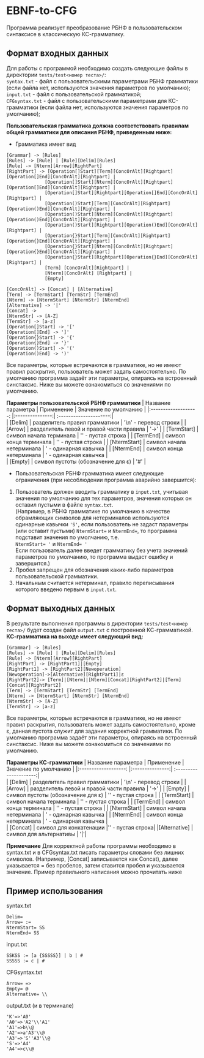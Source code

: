 # EBNF-to-CFG
Программа реализует преобразование РБНФ в пользовательском синтаксисе в классическую КС-грамматику.
## Формат входных данных  
Для работы с программой необходимо создать следующие файлы в директории ```tests/test<номер теста>/```:  
```syntax.txt``` - файл с пользовательскими параметрами РБНФ грамматики (если файла нет, используются значения параметров по умолчанию);  
```input.txt``` - файл с пользовательской грамматикой;  
```CFGsyntax.txt``` - файл с пользовательскими параметрами для КС-грамматики (если файла нет, используются значения параметров по умолчанию);  

**Пользовательская грамматика должна соответствовать правилам общей грамматики для описания РБНФ, приведенным ниже:**
- Грамматика имеет вид
 ```
[Grammar] -> [Rules]
[Rules] -> [Rule] | [Rule][Delim][Rules]
[Rule] -> [Nterm][Arrow][RightPart]  
[RightPart] -> [Operation[]Start][Term][ConcOrAlt][Rightpart][Operation[]End][ConcOrAlt][Rightpart] | 
               [Operation[]Start][Nterm][ConcOrAlt][Rightpart][Operation[]End][ConcOrAlt][Rightpart] |
               [Operation[]Start][Rightpart][Operation[]End][ConcOrAlt][Rightpart] |
               [Operation()Start][Term][ConcOrAlt][Rightpart][Operation()End][ConcOrAlt][Rightpart] |
               [Operation()Start][Nterm][ConcOrAlt][Rightpart][Operation()End][ConcOrAlt][Rightpart] |
               [Operation()Start][Rightpart][Operation()End][ConcOrAlt][Rightpart] |
               [Operation{}Start][Term][ConcOrAlt][Rightpart][Operation{}End][ConcOrAlt][Rightpart] |
               [Operation{}Start][Nterm][ConcOrAlt][Rightpart][Operation{}End][ConcOrAlt][Rightpart] |
               [Operation{}Start][Rightpart][Operation{}End][ConcOrAlt][Rightpart] |
               [Term] [ConcOrAlt][Rightpart] |
               [Nterm][ConcOrAlt] [Rightpart] | 
               [Empty] 

[ConcOrAlt] -> [Concat] | [Alternative]
[Term] -> [TermStart] [TermStr] [TermEnd]  
[Nterm] -> [NtermStart] [NtermStr] [NtermEnd] 
[Alternative] -> '|'  
[Concat] ->  
[NtermStr] -> [A-Z]
[TermStr] -> [a-z]
[Operation[]Start] -> '['  
[Operation[]End] -> ']'  
[Operation{}Start] -> '{'  
[Operation{}End] -> '}'  
[Operation()Start] -> '('  
[Operation()End] -> ')'  
 ```  
Все параметры, которые встречаются в грамматике, но не имеют правил раскрытия, пользователь может задать самостоятельно.
По умолчанию программа задаёт эти параметры, опираясь на встроенный синстаксис. Ниже вы можете ознакомиться со значениями по умолчанию.  

**Параметры пользовательской РБНФ грамматики**
| Название параметра  | Применение      | Значение по умолчанию |
|:-------------------: |:---------------:| :---------------------:|  
| [Delim]  | разделитель правил грамматики  | '\n' - перевод строки |
| [Arrow]  | разделитель левой и правой части правила  | '->' |
| [TermStart] | символ начала терминала  | '' - пустая строка |
| [TermEnd]  | символ конца терминала  | '' - пустая строка |
| [NtermStart]  | символ начала нетерминала  | ' - одинарная кавычка |
| [NtermEnd]  | символ конца нетерминала  | ' - одинарная кавычка |  
| [Empty]  | символ пустоты (обозначение для ε)  | '#' |

- Пользовательская РБНФ грамматика имеет следующие ограничения (при несоблюдении программа аварийно завершится):
1. Пользователь должен вводить грамматику в ```input.txt```, учитывая значения по умолчанию для тех параметров, значения которых он оставил пустыми в файле ```syntax.txt```.  
(Например, в РБНФ грамматике по умолчанию в качестве обрамляющих символов для нетерминалов используются одинарные кавычки ```'S'```, если пользователь не задаст параметры (или оставит пустыми) ```NtermStart=``` и ```NtermEnd=```, то программа подставит значения по умолчанию, т.е.  
```NtermStart= '``` и ```NtermEnd= '```  
Если пользователь далее введет грамматику без учета значений параметров по умолчанию, то программа выдаст ошибку и завершится.)
2. Пробел запрещен для обозначения каких-либо параметров пользовательской грамматики.
3. Начальным считается нетерминал, правило переписывания которого введено первым в ```input.txt```.  
    
## Формат выходных данных 
В результате выполнения программы в директории ```tests/test<номер теста>/``` будет создан файл ```output.txt``` с построенной КС-грамматикой.  
**КС-грамматика на выходе имеет следующий вид:**  
 ```
[Grammar] -> [Rules]
[Rules] -> [Rule] | [Rule][Delim][Rules]
[Rule] -> [Nterm][Arrow][RightPart]  
[RightPart] -> [RightPart1]|[Empty]
[RightPart1] -> [RightPart2][Newoperation]
[Newoperation]->[Alternative][RightPart1]|ε 
[RightPart2]-> [Term]|[Nterm]|[Nterm][Concat][RightPart2]|[Term][Concat][RightPart2]
[Term] -> [TermStart] [TermStr] [TermEnd]  
[Nterm] -> [NtermStart] [NtermStr] [NtermEnd] 
[NtermStr] -> [A-Z]
[TermStr] -> [a-z]
 ``` 
 
Все параметры, которые встречаются в грамматике, но не имеют правил раскрытия, пользователь может задать самостоятельно, кроме ε, данная пустота служит для задания корректной грамматики. 
По умолчанию программа задаёт эти параметры, опираясь на встроенный синстаксис. Ниже вы можете ознакомиться со значениями по умолчанию. 

**Параметры КС-грамматики**
| Название параметра  | Применение      | Значение по умолчанию |
|:-------------------: |:---------------:| :---------------------:|  
| [Delim]  | разделитель правил грамматики  | '\n' - перевод строки |
| [Arrow]  | разделитель левой и правой части правила  | '->' |
| [Empty]  | символ пустоты (обозначение для ε)  | '' - пустая строка |
| [TermStart] | символ начала терминала  | '' - пустая строка |
| [TermEnd]  | символ конца терминала  | '' - пустая строка |
| [NtermStart]  | символ начала нетерминала  | ' - одинарная кавычка |
| [NtermEnd]  | символ конца нетерминала  | ' - одинарная кавычка |  
| [Concat] | символ для конкатенации |'' - пустая строка|
|[Alternative] | символ для альтернативы | '\|'|


**Примечание**
Для корректной работы программы необходимо в syntax.txt и в CFGsyntax.txt писать параметры словами без лишних символов. (Например, [Concat] записывается как Concat), далее указывается = без пробелов, затем ставится пробел и указывается значение. Пример правильного написания можно прочитать ниже

## Пример использования
syntax.txt  
```
Delim= 
Arrow= :=
NtermStart= SS
NtermEnd= SS
```

input.txt  
```
SSKSS := [a {SSSSS}] | b | # 
SSSSS := c | #
```

CFGsyntax.txt   
```
Arrow= =>
Empty= @
Alternative= \\
```

output.txt (и в терминале)   
```
'K'=>'A0'
'A0'=>'A2'\\'A1'
'A1'=>b\\@
'A2'=>a'A3'\\@
'A3'=>'S''A3'\\@
'S'=>'A4'
'A4'=>c\\@
```
